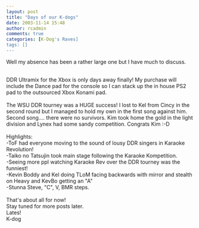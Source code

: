 ```yaml
---
layout: post
title: "Days of our K-dogs"
date: 2003-11-14 15:48
author: rcadmin
comments: true
categories: [K-Dog's Raves]
tags: []
---
```

Well my absence has been a rather large one but I have much to discuss.
<br />

<br />
DDR Ultramix for the Xbox is only days away finally! My purchase will include the Dance pad for the console so I can stack up the in house PS2 pad to the outsourced Xbox Konami pad.
<br />

<br />
The WSU DDR tourney was a HUGE success! I lost to Kel from Cincy in the second round but I managed to hold my own in the first song against him. Second song.... there were no survivors. Kim took home the gold in the light division and Lynex had some sandy competition. Congrats Kim :-D
<br />

<br />
Highlights:
<br />
-ToF had everyone moving to the sound of lousy DDR singers in Karaoke Revolution!
<br />
-Taiko no Tatsujin took main stage following the Karaoke Kompetition.
<br />
-Seeing more ppl watching Karaoke Rev over the DDR tourney was the funniest!
<br />
-Kevin Boddy and Kel doing TLoM facing backwards with mirror and stealth on Heavy and KevBo getting an "A"
<br />
-Stunna Steve, "C", V, BMR steps.
<br />

<br />
That's about all for now!
<br />
Stay tuned for more posts later.
<br />
Lates!
<br />
K-dog
<br />

